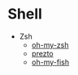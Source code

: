 # Shell
- Zsh
  - [oh-my-zsh](https://github.com/robbyrussell/oh-my-zsh)
  - [prezto](https://github.com/sorin-ionescu/prezto)
  - [oh-my-fish](https://github.com/oh-my-fish/oh-my-fish)
